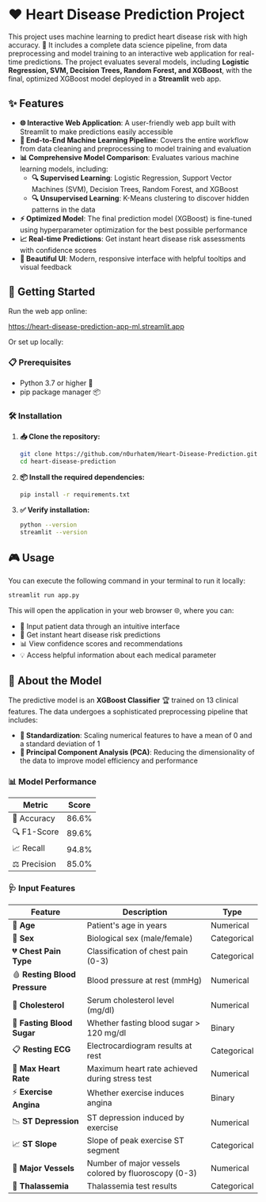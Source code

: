 # ❤️ Heart Disease Prediction Project

This project uses machine learning to predict heart disease risk with high accuracy. 🎯 It includes a complete data science pipeline, from data preprocessing and model training to an interactive web application for real-time predictions. The project evaluates several models, including **Logistic Regression, SVM, Decision Trees, Random Forest, and XGBoost**, with the final, optimized XGBoost model deployed in a **Streamlit** web app.

## ✨ Features

- **🌐 Interactive Web Application**: A user-friendly web app built with Streamlit to make predictions easily accessible
- **🔄 End-to-End Machine Learning Pipeline**: Covers the entire workflow from data cleaning and preprocessing to model training and evaluation
- **📊 Comprehensive Model Comparison**: Evaluates various machine learning models, including:
  - **🔍 Supervised Learning**: Logistic Regression, Support Vector Machines (SVM), Decision Trees, Random Forest, and XGBoost
  - **🔍 Unsupervised Learning**: K-Means clustering to discover hidden patterns in the data
- **⚡ Optimized Model**: The final prediction model (XGBoost) is fine-tuned using hyperparameter optimization for the best possible performance
- **📈 Real-time Predictions**: Get instant heart disease risk assessments with confidence scores
- **🎨 Beautiful UI**: Modern, responsive interface with helpful tooltips and visual feedback

## 🚀 Getting Started

Run the web app online:

https://heart-disease-prediction-app-ml.streamlit.app

Or set up locally:

### 📋 Prerequisites

- Python 3.7 or higher 🐍
- pip package manager 📦

### 🛠️ Installation

1. **📥 Clone the repository:**
   ```bash
   git clone https://github.com/n0urhatem/Heart-Disease-Prediction.git
   cd heart-disease-prediction
   ```

2. **📦 Install the required dependencies:**
   ```bash
   pip install -r requirements.txt
   ```

3. **✅ Verify installation:**
   ```bash
   python --version
   streamlit --version
   ```

## 🎮 Usage

You can execute the following command in your terminal to run it locally:

```bash
streamlit run app.py
```

This will open the application in your web browser 🌐, where you can:
- 📝 Input patient data through an intuitive interface
- 🔮 Get instant heart disease risk predictions
- 📊 View confidence scores and recommendations
- 💡 Access helpful information about each medical parameter

## 🧠 About the Model

The predictive model is an **XGBoost Classifier** 🏆 trained on 13 clinical features. The data undergoes a sophisticated preprocessing pipeline that includes:

- **📏 Standardization**: Scaling numerical features to have a mean of 0 and a standard deviation of 1
- **🔬 Principal Component Analysis (PCA)**: Reducing the dimensionality of the data to improve model efficiency and performance

### 📊 Model Performance

| Metric | Score |
|--------|-------|
| 🎯 Accuracy | 86.6% |
| 🔍 F1-Score | 89.6% |
| 📈 Recall | 94.8% |
| ⚖️ Precision | 85.0% |

### 🩺 Input Features

| Feature | Description | Type |
|---------|-------------|------|
| 🎂 **Age** | Patient's age in years | Numerical |
| 👤 **Sex** | Biological sex (male/female) | Categorical |
| 💔 **Chest Pain Type** | Classification of chest pain (0-3) | Categorical |
| 🩸 **Resting Blood Pressure** | Blood pressure at rest (mmHg) | Numerical |
| 🧪 **Cholesterol** | Serum cholesterol level (mg/dl) | Numerical |
| 🍯 **Fasting Blood Sugar** | Whether fasting blood sugar > 120 mg/dl | Binary |
| 📋 **Resting ECG** | Electrocardiogram results at rest | Categorical |
| 💓 **Max Heart Rate** | Maximum heart rate achieved during stress test | Numerical |
| ⚡ **Exercise Angina** | Whether exercise induces angina | Binary |
| 📉 **ST Depression** | ST depression induced by exercise | Numerical |
| 📈 **ST Slope** | Slope of peak exercise ST segment | Categorical |
| 🔬 **Major Vessels** | Number of major vessels colored by fluoroscopy (0-3) | Numerical |
| 🧬 **Thalassemia** | Thalassemia test results | Categorical |
